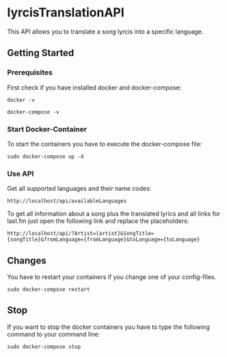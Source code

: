 # lyrcisTranslationAPI

This API allows you to translate a song lyrcis into a specific language.

## Getting Started

### Prerequisites

First check if you have installed docker and docker-compose:
```
docker -v
```
```
docker-compose -v
```

### Start Docker-Container

To start the containers you have to execute the docker-compose file:
```
sudo docker-compose up -d
```
### Use API
Get all supported languages and their name codes:
```
http://localhost/api/availableLanguages
```
To get all information about a song plus the translated lyrics and all links for last.fm just open the following link and replace the placeholders:
```
http://localhost/api/?Artist={artist}&SongTitle={songTitle}&fromLanguage={fromLanguage}&toLanguage={toLanguage}
```
## Changes

You have to restart your containers if you change one of your config-files.
```
sudo docker-compose restart
```

## Stop

If you want to stop the docker containers you have to type the following command to your command line:
```
sudo docker-compose stop
```